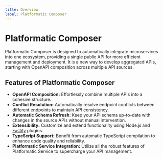 ```yaml
---
title: Overview
label: Platformatic Composer
---
```


# Platformatic Composer

Platformatic Composer is designed to automatically integrate microservices into one ecosystem, providing a single public API for more efficient management and deployment. It is a new way to develop aggregated APIs, starting with OpenAPI composition across multiple API sources. 

## Features of Platformatic Composer

- **OpenAPI Composition:** Effortlessly combine multiple APIs into a cohesive structure.
- **Conflict Resolution:** Automatically resolve endpoint conflicts between different endpoints to maintain API consistency.
- **Automatic Schema Refresh:** Keep your API schema up-to-date with changes in the source APIs without manual intervention.
- **Extensibility:** Customize and extend functionality using Node.js and [Fastify](https://www.fastify.io/) plugins.
- **TypeScript Support:** Benefit from automatic TypeScript compilation to enhance code quality and reliability.
- **Platformatic Service Integration:** Utilize all the robust features of Platformatic Service to supercharge your API management.